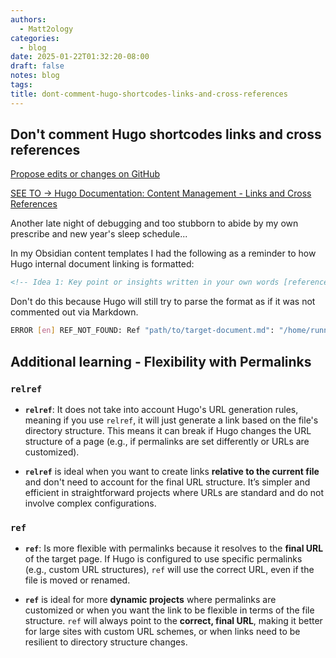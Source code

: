 ```yaml
---
authors:
  - Matt2ology
categories:
  - blog
date: 2025-01-22T01:32:20-08:00
draft: false
notes: blog
tags:
title: dont-comment-hugo-shortcodes-links-and-cross-references
---
```


## Don't comment Hugo shortcodes links and cross references

<!-- [Propose edits or changes on GitHub](link to GitHub repo of file) -->

[Propose edits or changes on GitHub](https://github.com/matt2ology/tech-journal-and-blog-content/blob/main/post/blog/dont-comment-hugo-shortcodes-links-and-cross-references.md)

[SEE TO -> Hugo Documentation: Content Management - Links and Cross References](https://gohugo.io/content-management/cross-references/)

Another late night of debugging and too stubborn to abide by my own prescribe and new
year's sleep schedule...

In my Obsidian content templates I had the following as a reminder to how Hugo internal
document linking is formatted:

```markdown
<!-- Idea 1: Key point or insights written in your own words [reference]({{< relref "path/to/target-document.md#my-target-header" >}}) -->
```

Don't do this because Hugo will still try to parse the format as if it was not commented out
via Markdown.

```bash
ERROR [en] REF_NOT_FOUND: Ref "path/to/target-document.md": "/home/runner/work/matt2ology.github.io/matt2ology.github.io/content/post/literature/greg-deckler-learn-power-bi.md:23:74": page not found
```

## Additional learning - Flexibility with Permalinks

### `relref`

- **`relref`**: It does not take into account Hugo's URL generation rules, meaning if you use `relref`, it will just generate a link based on the file's directory structure. This means it can break if Hugo changes the URL structure of a page (e.g., if permalinks are set differently or URLs are customized).

- **`relref`** is ideal when you want to create links **relative to the current file** and don't need to account for the final URL structure. It’s simpler and efficient in straightforward projects where URLs are standard and do not involve complex configurations.

### `ref`

- **`ref`**: Is more flexible with permalinks because it resolves to the **final URL** of the target page. If Hugo is configured to use specific permalinks (e.g., custom URL structures), `ref` will use the correct URL, even if the file is moved or renamed.

- **`ref`** is ideal for more **dynamic projects** where permalinks are customized or when you want the link to be flexible in terms of the file structure. `ref` will always point to the **correct, final URL**, making it better for large sites with custom URL schemes, or when links need to be resilient to directory structure changes.
